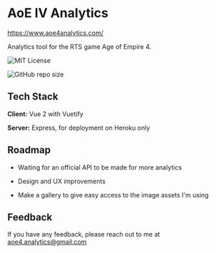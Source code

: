 
# AoE IV Analytics

https://www.aoe4analytics.com/

Analytics tool for the RTS game Age of Empire 4.

![MIT License](https://img.shields.io/apm/l/atomic-design-ui.svg?)

![GitHub repo size](https://img.shields.io/github/repo-size/YohannBethoule/aoe4_stats?style=plastic)

## Tech Stack

**Client:** Vue 2 with Vuetify

**Server:** Express, for deployment on Heroku only

## Roadmap

- Waiting for an official API to be made for more analytics

- Design and UX improvements

- Make a gallery to give easy access to the image assets I'm using

## Feedback

If you have any feedback, please reach out to me at aoe4.analytics@gmail.com


